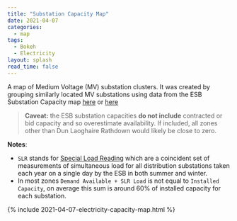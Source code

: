 ```yaml
---
title: "Substation Capacity Map"
date: 2021-04-07
categories:
  - map
tags:
  - Bokeh
  - Electricity
layout: splash
read_time: false
---
```

A map of Medium Voltage (MV) substation clusters.  It was created by grouping similarly located MV substations using data from the ESB Substation Capacity
map [here](https://www.esbnetworks.ie/new-connections/generator-connections-group/availability-capacity-map) or [here](https://www.esbnetworks.ie/network-capacity-map)

> **Caveat:** the ESB substation capacities **do not include** contracted or bid capacity and so overestimate availability. If included, all zones other than Dun Laoghaire Rathdown would likely be close to zero.

**Notes**:
- `SLR` stands for [Special Load Reading](https://www.esbnetworks.ie/publications) which  are a coincident set of measurements of simultaneous load for all distribution substations taken each year on a single day by the ESB in both summer and winter.
- In most zones `Demand Available + SLR Load` is not equal to `Installed Capacity`, on average this sum is around 60% of installed capacity for each substation.

{% include 2021-04-07-electricity-capacity-map.html %}
